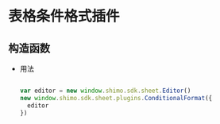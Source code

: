 # 表格条件格式插件

## 构造函数

* 用法

  ```js
  
  var editor = new window.shimo.sdk.sheet.Editor()
  new window.shimo.sdk.sheet.plugins.ConditionalFormat({
    editor
  })
  
  ```


